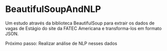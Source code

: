 # BeautifulSoupAndNLP

Um estudo através da biblioteca BeautifulSoup para extrair os dados de vagas de Estágio do site da FATEC Americana e transforma-los em formato JSON.

Próximo passo: Realizar análise de NLP nesses dados
